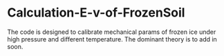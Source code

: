 # Calculation-E-v-of-FrozenSoil
The code is designed to calibrate mechanical params of frozen ice under high pressure and different temperature.
The dominant theory is to add in soon.
